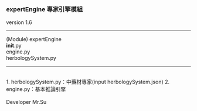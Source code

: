 ### expertEngine 專家引擎模組
<p>version 1.6</p>

-----

(Module)
expertEngine
</br>
__init__.py </br>
engine.py </br>
herbologySystem.py </br>
             
-----

</br>
1. herbologySystem.py：中藥材專家(input herbologySystem.json)
2. engine.py：基本推論引擎
</br>
</br>
Developer Mr.Su
